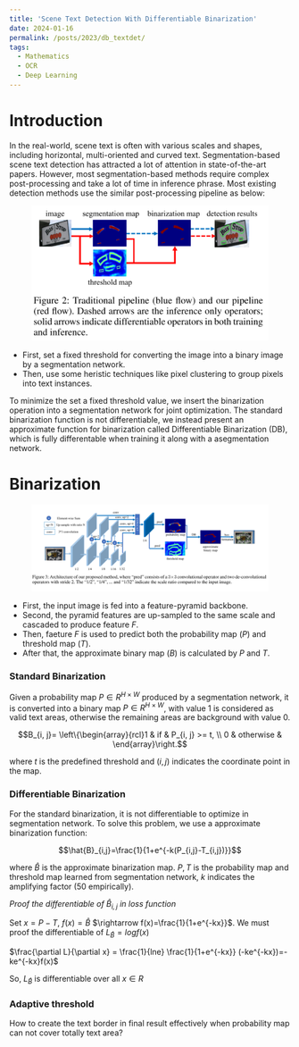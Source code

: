 ```yaml
---
title: 'Scene Text Detection With Differentiable Binarization'
date: 2024-01-16
permalink: /posts/2023/db_textdet/
tags:
  - Mathematics
  - OCR
  - Deep Learning
---
```


<head>
    <style type="text/css">
        figure{text-align: center;}
        math{text-align: center;}
    </style>
</head>

# Introduction

In the real-world, scene text is often with various scales and shapes, including horizontal, multi-oriented and curved text. 
Segmentation-based scene text detection has attracted a lot of attention in state-of-the-art papers. However, most segmentation-based methods require complex post-processing and take a lot of time in inference phrase. Most existing detection methods use the similar post-processing pipeline as below:

<figure>
    <img src='/images/posts/20230116_differentiable_binarization/tradditional_method.png'>
</figure>

+ First, set a fixed threshold for converting the image into a binary image by a segmentation network.
+ Then, use some heristic techniques like pixel clustering to group pixels into text instances.

To minimize the set a fixed threshold value, we insert the binarization operation into a segmentation network for joint optimization. The standard binarization function is not differentiable, we instead present an approximate function for binarization called Differentiable Binarization (DB), which is fully differentable when training it along with a asegmentation network.

# Binarization

<figure>
    <img src='/images/posts/20230116_differentiable_binarization/binarization_architecture.png'>
</figure>

+ First, the input image is fed into a feature-pyramid backbone.
+ Second, the pyramid features are up-sampled to the same scale and cascaded to produce feature $F$.
+ Then, faeture $F$ is used to predict both the probability map $(P)$ and threshold map $(T)$.
+ After that, the approximate binary map $(B)$ is calculated by $P$ and $T$.

### Standard Binarization

Given a probability map $P \in R^{H\times W}$ produced by a segmentation network, it is converted into a binary map $P \in R^{H\times W}$, with value 1 is considered as valid text areas, otherwise the remaining areas are background with value 0.

$$B_{i, j}=  \left\{\begin{array}{rcl}1 & if &  P_{i, j} >= t, \\
0 & otherwise &
  \end{array}\right.$$

where $t$ is the predefined threshold and $(i, j)$ indicates the coordinate point in the map.

### Differentiable Binarization

For the standard binarization, it is not differentiable to optimize in segmentation network. To solve this problem, we use a approximate binarization function:

$$\hat{B}_{i,j}=\frac{1}{1+e^{-k(P_{i,j}-T_{i,j})}}$$

where $\hat{B}$ is the approximate binarization map. $P, T$ is the probability map and threshold map learned from segmentation network, $k$ indicates the amplifying factor (50 empirically).

*Proof the differentiable of $\hat{B}_{i,j}$ in loss function*

Set $x = P-T$, $f(x)=\hat{B}$ $\rightarrow f(x)=\frac{1}{1+e^{-kx}}$. We must proof the differentiable of $L_{\hat{B}}=logf(x)$

$\frac{\partial L}{\partial x} = \frac{1}{lne} \frac{1}{1+e^{-kx}} (-ke^{-kx})=-ke^{-kx}f(x)$

So, $L_{\hat{B}}$ is differentiable over all $x \in R$

### Adaptive threshold

How to create the text border in final result effectively when probability map can not cover totally text area?


